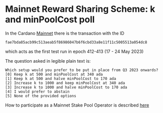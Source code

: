 # Mainnet Reward Sharing Scheme: k and minPoolCost poll

In the Cardano [Mainnet](https://book.world.dev.cardano.org/environments.html#mainnet) there is the transaction with the ID

```fae7bda85acb99c513aeab5f86986047b6f6cbd33a8e11f11c5005513a054dc8``` 

which acts as the first test run in epoch 412-413 (17 - 24 May 2023)

The question asked in legible plain text is:

```
Which setup would you prefer to be put in place from Q3 2023 onwards?
[0] Keep k at 500 and minPoolCost at 340 ada
[1] Keep k at 500 and halve minPoolCost to 170 ada
[2] Increase k to 1000 and keep minPoolCost at 340 ada
[3] Increase k to 1000 and halve minPoolCost to 170 ada
[4] I would prefer to abstain
[5] None of the provided options
```

How to participate as a Mainnet Stake Pool Operator is described [here](../../../readme.md)

